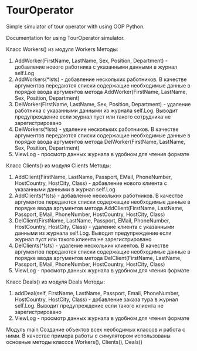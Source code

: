 # TourOperator
Simple simulator of tour operator with using OOP Python.

Documentation for using TourOperator simulator.

Класс Workers() из модуля Workers
Методы:
1. AddWorker(FirstName, LastName, Sex, Position, Department) - добавление нового работника с указанными данными в журнал self.Log
2. AddWorkers(*lsts) - добавление нескольких работников. В качестве аргументов передаются списки содержащие необходимые данные в порядке ввода аргументов метода AddWorker(FirstName, LastName, Sex, Position, Department)
3. DelWorker(FirstName, LastName, Sex, Position, Department) - удаление работника с указанными данными из журнала self.Log. Выводит предупреждение если журнал пуст или такого сотрудника не зарегистрировано
4. DelWorkers(*lsts) - удаление нескольких работников. В качестве аргументов передаются списки содержащие необходимые данные в порядке ввода аргументов метода DelWorker(FirstName, LastName, Sex, Position, Department)
5. ViewLog - просмотр данных журнала в удобном для чтения формате

Класс Clients() из модуля Clients
Методы:
1. AddClient(FirstName, LastName, Passport, EMail, PhoneNumber, HostCountry, HostCity, Class) - добавление нового клиента с указанными данными в журнал self.Log
2. AddClients(*lsts) - добавление нескольких работников. В качестве аргументов передаются списки содержащие необходимые данные в порядке ввода аргументов метода AddClient(FirstName, LastName, Passport, EMail, PhoneNumber, HostCountry, HostCity, Class)
3. DelClient(FirstName, LastName, Passport, EMail, PhoneNumber, HostCountry, HostCity, Class) - удаление клиента с указанными данными из журнала self.Log. Выводит предупреждение если журнал пуст или такого клиента не зарегистрировано
4. DelClients(*lsts) - удаление нескольких клиентов. В качестве аргументов передаются списки содержащие необходимые данные в порядке ввода аргументов метода DelClient(FirstName, LastName, Passport, EMail, PhoneNumber, HostCountry, HostCity, Class)
5. ViewLog - просмотр данных журнала в удобном для чтения формате

Класс Deals() из модуля Deals
Методы:
1. addDeal(self, FirstName, LastName, Passport, Email, PhoneNumber, HostCountry, HostCity, Class) - добавление заказа тура в журнал self.Log. Выводит предупреждение если такого клиента не зарегистрировано
2. ViewLog - просмотр данных журнала в удобном для чтения формате

Модуль main
Создание объектов всех неободимых классов и работа с ними.
В качестве примера работы с симулятором использованы основные методы классов Workers(), Clients(), Deals()
